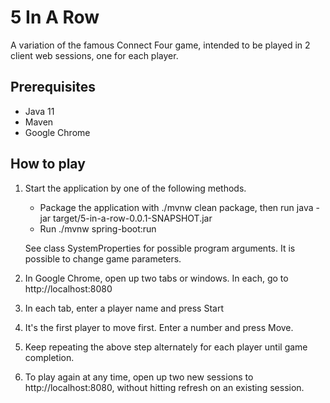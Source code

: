 # 5 In A Row
A variation of the famous Connect Four game, intended to be played in 2 client web sessions, one for each player.

## Prerequisites
- Java 11
- Maven
- Google Chrome

## How to play
1. Start the application by one of the following methods. 
   * Package the application with ./mvnw clean package, then run java -jar target/5-in-a-row-0.0.1-SNAPSHOT.jar
   * Run ./mvnw spring-boot:run
   
   See class SystemProperties for possible program arguments. It is possible to change game parameters.

1. In Google Chrome, open up two tabs or windows. In each, go to http://localhost:8080
1. In each tab, enter a player name and press Start
1. It's the first player to move first. Enter a number and press Move.
1. Keep repeating the above step alternately for each player until game completion.
1. To play again at any time, open up two new sessions to http://localhost:8080, without hitting refresh on an existing session.
